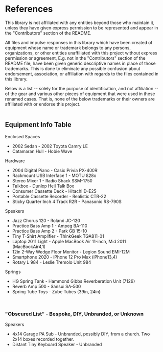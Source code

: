 # References

This library is not affiliated with any entities beyond those who maintain it, unless they have
given express permission to be represented and appear in the "Contributors" section of the README.

All files and impulse responses in this library which have been created of equipment whose name or
trademark belongs to any persons, organizations, or other entities unaffiliated with this project
without express permission or agreement, E.g. not in the "Contributors" section of the README file,
have been given generic descriptive names in place of those trademarks. This is done to eliminate
any possible confusion about endorsement, association, or affiliation with regards to the files
contained in this library.

Below is a list -- solely for the purpose of identification, and not affiliation -- of the gear and
various other pieces of equipment that were used in these renamed cases. That is, none of the below
trademarks or their owners are affiliated with or endorse this project.
<br/><br/>

## Equipment Info Table

Enclosed Spaces

+ 2002 Sedan - 2002 Toyota Camry LE
+ Catamaran Hull - Hobie Wave

Hardware

+ 2004 Digital Piano - Casio Privia PX-400R
+ Rackmount USB Interface 1 - MOTU 828x
+ Stereo Mixer 1 - Radio Shack SSM-1750
+ Talkbox - Dunlop Heil Talk Box
+ Consumer Cassette Deck - Hitachi D-E25
+ Portable Cassette Recorder - Realistic CTR-22
+ Sticky Quarter Inch 4 Track R2R - Panasonic RS-790S

Speakers

+ Jazz Chorus 120 - Roland JC-120
+ Practice Bass Amp 1 - Ampeg BA-110
+ Practice Bass Amp 2 - Park GB 15-10
+ Tiny T-Shirt Amplifier - ThinkGeek TGA811-01
+ Laptop 2011 Light - Apple MacBook Air 11-inch, Mid 2011 (MacBookAir4,1)
+ 12in 2-Way Wedge Floor Monitor - Legion Sound EMI-12M
+ Smartphone 2020 - iPhone 12 Pro Max (iPhone13,4)
+ Rotary L 984 - Leslie Tremolo Unit 984

Springs

+ HG Spring Tank - Hammond Gibbs Reverberation Unit (7129)
+ Reverb Amp 500 - Sansui SA-500
+ Spring Tube Toys - Zube Tubes (39in, 24in)

<br/>

### "Obscured List" - Bespoke, DIY, Unbranded, or Unknown

Speakers

+ 4x14 Garage PA Sub - Unbranded, possibly DIY, from a church. Two 2x14 boxes recorded together.
+ Distant Tiny Keyboard Speaker - Unbranded
